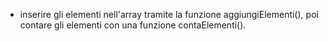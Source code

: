 - inserire gli elementi nell'array tramite la funzione aggiungiElementi(), poi contare gli elementi con una funzione contaElementi().